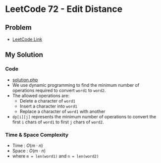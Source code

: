 # LeetCode 72 - Edit Distance

## Problem  
- [LeetCode Link](https://leetcode.com/problems/edit-distance/)

## My Solution

### Code
- [solution.php](./solution.php)
- We use dynamic programming to find the minimum number of operations required to convert `word1` to `word2`.
- The allowed operations are:
  - Delete a character of `word1`
  - Insert a character into `word1`
  - Replace a character of `word1` with another
- `dp[i][j]` represents the minimum number of operations to convert the first `i` chars of `word1` to first `j` chars of `word2`.

### Time & Space Complexity
- Time  : $O(m \cdot n)$
- Space : $O(m \cdot n)$
- where `m = len(word1)` and `n = len(word2)`